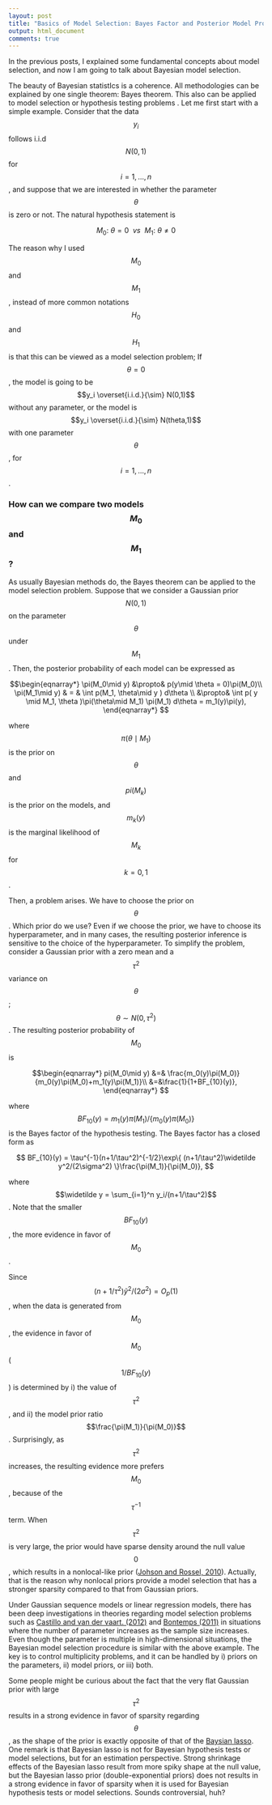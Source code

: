 ```yaml
---
layout: post
title: "Basics of Model Selection: Bayes Factor and Posterior Model Probability"
output: html_document
comments: true
---
```



In the previous posts, I explained some fundamental concepts about model selection, and now I am going to talk about Bayesian model selection.  

The beauty of Bayesian statistIcs is a coherence.  All methodologies can be explained by one single theorem: Bayes theorem.  This also can be applied to model selection or hypothesis testing problems .  Let me first start with a simple example. Consider that the data $$y_i$$ follows i.i.d $$N(0,1)$$ for $$i=1,\dots,n$$, and suppose that we are interested in whether the parameter $$\theta$$ is zero or not. The natural hypothesis statement is

$$
M_0: \: \theta = 0 \:\:vs\:\:M_1: \: \theta \neq 0  
$$

The reason why I used $$M_0$$ and $$M_1$$, instead of more common notations $$H_0$$ and $$H_1$$ is that this can be viewed as a model selection problem; If $$\theta = 0$$, the model is going to be $$y_i \overset{i.i.d.}{\sim} N(0,1)$$ without any parameter, or the model is $$y_i \overset{i.i.d.}{\sim} N(theta,1)$$ with one parameter $$\theta$$, for $$i=1,\dots,n$$.  

### How can we compare two models $$M_0$$ and $$M_1$$? 

As usually Bayesian methods do, the Bayes theorem can be applied to the model selection problem. Suppose that we consider a Gaussian prior $$N(0,1)$$ on the parameter $$\theta$$ under $$M_1$$. Then, the posterior probability of each model can be expressed as

$$\begin{eqnarray*}
\pi(M_0\mid y) &\propto& p(y\mid \theta = 0)\pi(M_0)\\
\pi(M_1\mid y) & = & \int p(M_1, \theta\mid y )  d\theta \\
&\propto& \int p( y  \mid  M_1, \theta )\pi(\theta\mid  M_1) \pi(M_1)  d\theta = m_1(y)\pi(y),
\end{eqnarray*}
$$  

where $$\pi(\theta\mid M_1)$$ is the prior on $$\theta$$ and $$pi(M_k)$$ is the prior on the models, and $$m_k(y)$$ is the marginal likelihood of $$M_k$$ for $$k=0, 1$$.    

Then, a problem arises. We have to choose the prior on $$\theta$$. Which prior do we use? Even if we choose the prior, we have to choose its hyperparameter, and in many cases, the resulting posterior inference is sensitive to the choice of the hyperparameter. To simplify the problem, consider a Gaussian prior with a zero mean and a $$\tau^2$$ variance on $$\theta$$; $$\theta \sim N(0,\tau^2)$$. The resulting posterior probability of $$M_0$$ is 

$$\begin{eqnarray*}
pi(M_0\mid y) &=&  \frac{m_0(y)\pi(M_0)}{m_0(y)\pi(M_0)+m_1(y)\pi(M_1)}\\
&=&\frac{1}{1+BF_{10}(y)},
\end{eqnarray*}
$$ 

where $$BF_{10}(y)= m_1(y)\pi(M_1)/\{m_0(y)\pi(M_0)\}$$ is the Bayes factor of the hypothesis testing. The Bayes factor has a closed form as

$$
BF_{10}(y) = \tau^{-1}(n+1/\tau^2)^{-1/2}\exp\{ (n+1/\tau^2)\widetilde y^2/(2\sigma^2) \}\frac{\pi(M_1)}{\pi(M_0)},
$$

where $$\widetilde y = \sum_{i=1}^n y_i/(n+1/\tau^2)$$. Note that the smaller $$BF_{10}(y)$$, the more evidence in favor of $$M_0$$. 

Since $$(n+1/\tau^2)\widetilde y^2/(2\sigma^2)=O_p(1)$$, when the data is generated from $$M_0$$, the evidence in favor of $$M_0$$ ($$1/BF_{10}(y)$$) is determined by i) the value of $$\tau^2$$, and ii) the model prior ratio $$\frac{\pi(M_1)}{\pi(M_0)}$$. Surprisingly, as $$\tau^2$$ increases, the resulting evidence more prefers $$M_0$$, because of the $$\tau^{-1}$$ term. When $$\tau^2$$ is very large, the prior would have sparse density around the null value $$0$$, which results in a nonlocal-like prior ([Johson and Rossel, 2010](https://www.stat.tamu.edu/~vjohnson/files/JRSSB.72.2.2010.143-170.pdf)). Actually, that is the reason why nonlocal priors provide a model selection that has a stronger sparsity compared to that from Gaussian priors.  

Under Gaussian sequence models or linear regression models, there has been deep investigations in theories regarding model selection problems such as [Castillo and van der vaart. (2012)](https://projecteuclid.org/euclid.aos/1351602537) and  [Bontemps (2011)](https://arxiv.org/pdf/1009.1370.pdf) in situations where the number of parameter increases as the sample size increases. Even though the parameter is multiple in high-dimensional situations, the Bayesian model selection procedure is similar with the above example. The key is to control multiplicity problems, and it can be handled by  i) priors on the parameters, ii) model priors, or iii) both.  

Some people might be curious about the fact that the very flat Gaussian prior with large $$\tau^2$$ results in a strong evidence in favor of sparsity  regarding $$\theta$$, as the shape of the prior is exactly opposite of that of the [Baysian lasso](http://www.stat.ufl.edu/~casella/Papers/Lasso.pdf). One remark is that Bayesian lasso is not for Bayesian hypothesis tests or model selections, but for an estimation perspective. Strong shrinkage effects of the Bayesian lasso result from more spiky shape at the null value, but the Bayesian lasso prior (double-exponential priors) does not results in a strong evidence in favor of sparsity when it is used for Bayesian hypothesis tests or model selections. Sounds controversial, huh?